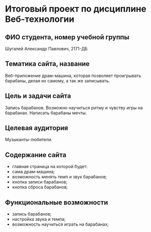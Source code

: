 # Итоговый проект по дисциплине Веб-технологии

## ФИО студента, номер учебной группы

Шугалей Александр Павлович, 2171-ДБ

## Тематика сайта, название

Веб-приложение драм-машина, которая позволяет проигрывать барабаны, делая их самому, а так же записывать.

## Цель и задачи сайта

Запись барабанов.
Возможно научиться ритму и чувству игры на барабанах.
Написать барабаны мечты.

## Целевая аудитория

Музыканты-любители.

## Содержание сайта

* главная страница на которой будет: 
* сама драм-машина;
* возможность менять темп и звук барабанов;
* кнопка записи барабанов;
* кнопка сброса барабанов;

## Функциональные возможности

* запись барабанов;
* настройка звука и темпа;
* возможность научиться играть на барабанах;
